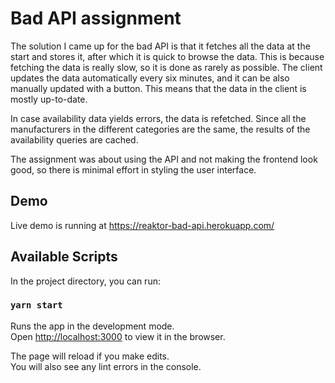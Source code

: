 # Bad API assignment

The solution I came up for the bad API is that it fetches all the data at the start and stores it, after which it is quick to browse the data.
This is because fetching the data is really slow, so it is done as rarely as possible.
The client updates the data automatically every six minutes, and it can be also manually updated with a button.
This means that the data in the client is mostly up-to-date.

In case availability data yields errors, the data is refetched. Since all the manufacturers in the different categories are the same, the results of the availability queries are cached.

The assignment was about using the API and not making the frontend look good, so there is minimal effort in styling the user interface.

## Demo

Live demo is running at https://reaktor-bad-api.herokuapp.com/

## Available Scripts

In the project directory, you can run:

### `yarn start`

Runs the app in the development mode.\
Open [http://localhost:3000](http://localhost:3000) to view it in the browser.

The page will reload if you make edits.\
You will also see any lint errors in the console.
